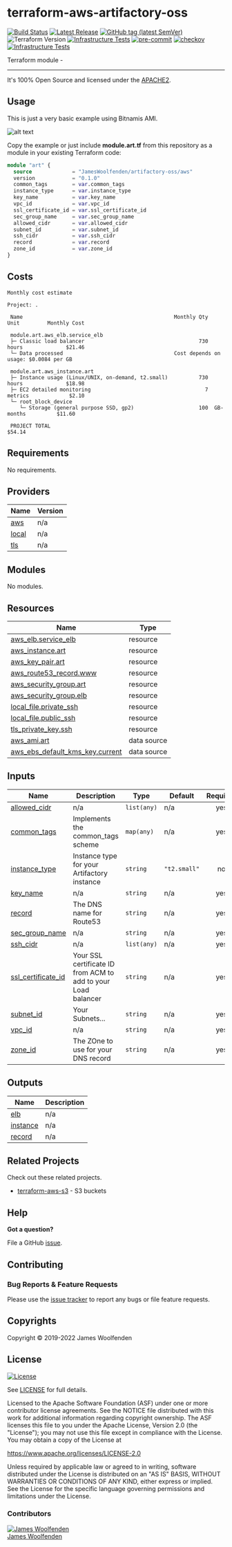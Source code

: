 # terraform-aws-artifactory-oss

[![Build Status](https://github.com/JamesWoolfenden/terraform-aws-artifactory-oss/workflows/Verify%20and%20Bump/badge.svg?branch=master)](https://github.com/JamesWoolfenden/terraform-aws-artifactory-oss)
[![Latest Release](https://img.shields.io/github/release/JamesWoolfenden/terraform-aws-artifactory-oss.svg)](https://github.com/JamesWoolfenden/terraform-aws-artifactory-oss/releases/latest)
[![GitHub tag (latest SemVer)](https://img.shields.io/github/tag/JamesWoolfenden/terraform-aws-artifactory-oss.svg?label=latest)](https://github.com/JamesWoolfenden/terraform-aws-artifactory-oss/releases/latest)
![Terraform Version](https://img.shields.io/badge/tf-%3E%3D0.14.0-blue.svg)
[![Infrastructure Tests](https://www.bridgecrew.cloud/badges/github/JamesWoolfenden/terraform-aws-artifactory-oss/cis_aws)](https://www.bridgecrew.cloud/link/badge?vcs=github&fullRepo=JamesWoolfenden%2Fterraform-aws-artifactory-oss&benchmark=CIS+AWS+V1.2)
[![pre-commit](https://img.shields.io/badge/pre--commit-enabled-brightgreen?logo=pre-commit&logoColor=white)](https://github.com/pre-commit/pre-commit)
[![checkov](https://img.shields.io/badge/checkov-verified-brightgreen)](https://www.checkov.io/)
[![Infrastructure Tests](https://www.bridgecrew.cloud/badges/github/jameswoolfenden/terraform-aws-artifactory-oss/general)](https://www.bridgecrew.cloud/link/badge?vcs=github&fullRepo=JamesWoolfenden%2Fterraform-aws-artifactory-oss&benchmark=INFRASTRUCTURE+SECURITY)

Terraform module -

---

It's 100% Open Source and licensed under the [APACHE2](LICENSE).

## Usage

This is just a very basic example using Bitnamis AMI.

![alt text](./diagram/art.png)

Copy the example or just include **module.art.tf** from this repository as a module in your existing Terraform code:

```terraform
module "art" {
  source             = "JamesWoolfenden/artifactory-oss/aws"
  version            = "0.1.0"
  common_tags        = var.common_tags
  instance_type      = var.instance_type
  key_name           = var.key_name
  vpc_id             = var.vpc_id
  ssl_certificate_id = var.ssl_certificate_id
  sec_group_name     = var.sec_group_name
  allowed_cidr       = var.allowed_cidr
  subnet_id          = var.subnet_id
  ssh_cidr           = var.ssh_cidr
  record             = var.record
  zone_id            = var.zone_id
}
```

## Costs

```text
Monthly cost estimate

Project: .

 Name                                                 Monthly Qty  Unit         Monthly Cost

 module.art.aws_elb.service_elb
 ├─ Classic load balancer                                     730  hours              $21.46
 └─ Data processed                                    Cost depends on usage: $0.0084 per GB

 module.art.aws_instance.art
 ├─ Instance usage (Linux/UNIX, on-demand, t2.small)          730  hours              $18.98
 ├─ EC2 detailed monitoring                                     7  metrics             $2.10
 └─ root_block_device
    └─ Storage (general purpose SSD, gp2)                     100  GB-months          $11.60

 PROJECT TOTAL                                                                        $54.14
```

<!-- BEGINNING OF PRE-COMMIT-TERRAFORM DOCS HOOK -->

## Requirements

No requirements.

## Providers

| Name                                                   | Version |
| ------------------------------------------------------ | ------- |
| <a name="provider_aws"></a> [aws](#provider_aws)       | n/a     |
| <a name="provider_local"></a> [local](#provider_local) | n/a     |
| <a name="provider_tls"></a> [tls](#provider_tls)       | n/a     |

## Modules

No modules.

## Resources

| Name                                                                                                                                  | Type        |
| ------------------------------------------------------------------------------------------------------------------------------------- | ----------- |
| [aws_elb.service_elb](https://registry.terraform.io/providers/hashicorp/aws/latest/docs/resources/elb)                                | resource    |
| [aws_instance.art](https://registry.terraform.io/providers/hashicorp/aws/latest/docs/resources/instance)                              | resource    |
| [aws_key_pair.art](https://registry.terraform.io/providers/hashicorp/aws/latest/docs/resources/key_pair)                              | resource    |
| [aws_route53_record.www](https://registry.terraform.io/providers/hashicorp/aws/latest/docs/resources/route53_record)                  | resource    |
| [aws_security_group.art](https://registry.terraform.io/providers/hashicorp/aws/latest/docs/resources/security_group)                  | resource    |
| [aws_security_group.elb](https://registry.terraform.io/providers/hashicorp/aws/latest/docs/resources/security_group)                  | resource    |
| [local_file.private_ssh](https://registry.terraform.io/providers/hashicorp/local/latest/docs/resources/file)                          | resource    |
| [local_file.public_ssh](https://registry.terraform.io/providers/hashicorp/local/latest/docs/resources/file)                           | resource    |
| [tls_private_key.ssh](https://registry.terraform.io/providers/hashicorp/tls/latest/docs/resources/private_key)                        | resource    |
| [aws_ami.art](https://registry.terraform.io/providers/hashicorp/aws/latest/docs/data-sources/ami)                                     | data source |
| [aws_ebs_default_kms_key.current](https://registry.terraform.io/providers/hashicorp/aws/latest/docs/data-sources/ebs_default_kms_key) | data source |

## Inputs

| Name                                                                                    | Description                                                   | Type        | Default      | Required |
| --------------------------------------------------------------------------------------- | ------------------------------------------------------------- | ----------- | ------------ | :------: |
| <a name="input_allowed_cidr"></a> [allowed_cidr](#input_allowed_cidr)                   | n/a                                                           | `list(any)` | n/a          |   yes    |
| <a name="input_common_tags"></a> [common_tags](#input_common_tags)                      | Implements the common_tags scheme                             | `map(any)`  | n/a          |   yes    |
| <a name="input_instance_type"></a> [instance_type](#input_instance_type)                | Instance type for your Artifactory instance                   | `string`    | `"t2.small"` |    no    |
| <a name="input_key_name"></a> [key_name](#input_key_name)                               | n/a                                                           | `string`    | n/a          |   yes    |
| <a name="input_record"></a> [record](#input_record)                                     | The DNS name for Route53                                      | `string`    | n/a          |   yes    |
| <a name="input_sec_group_name"></a> [sec_group_name](#input_sec_group_name)             | n/a                                                           | `string`    | n/a          |   yes    |
| <a name="input_ssh_cidr"></a> [ssh_cidr](#input_ssh_cidr)                               | n/a                                                           | `list(any)` | n/a          |   yes    |
| <a name="input_ssl_certificate_id"></a> [ssl_certificate_id](#input_ssl_certificate_id) | Your SSL certificate ID from ACM to add to your Load balancer | `string`    | n/a          |   yes    |
| <a name="input_subnet_id"></a> [subnet_id](#input_subnet_id)                            | Your Subnets...                                               | `string`    | n/a          |   yes    |
| <a name="input_vpc_id"></a> [vpc_id](#input_vpc_id)                                     | n/a                                                           | `string`    | n/a          |   yes    |
| <a name="input_zone_id"></a> [zone_id](#input_zone_id)                                  | The ZOne to use for your DNS record                           | `string`    | n/a          |   yes    |

## Outputs

| Name                                                        | Description |
| ----------------------------------------------------------- | ----------- |
| <a name="output_elb"></a> [elb](#output_elb)                | n/a         |
| <a name="output_instance"></a> [instance](#output_instance) | n/a         |
| <a name="output_record"></a> [record](#output_record)       | n/a         |

<!-- END OF PRE-COMMIT-TERRAFORM DOCS HOOK -->

## Related Projects

Check out these related projects.

- [terraform-aws-s3](https://github.com/jameswoolfenden/terraform-aws-s3) - S3 buckets

## Help

**Got a question?**

File a GitHub [issue](https://github.com/JamesWoolfenden/terraform-aws-artifactory-oss/issues).

## Contributing

### Bug Reports & Feature Requests

Please use the [issue tracker](https://github.com/JamesWoolfenden/terraform-aws-artifactory-oss/issues) to report any bugs or file feature requests.

## Copyrights

Copyright © 2019-2022 James Woolfenden

## License

[![License](https://img.shields.io/badge/License-Apache%202.0-blue.svg)](https://opensource.org/licenses/Apache-2.0)

See [LICENSE](LICENSE) for full details.

Licensed to the Apache Software Foundation (ASF) under one
or more contributor license agreements. See the NOTICE file
distributed with this work for additional information
regarding copyright ownership. The ASF licenses this file
to you under the Apache License, Version 2.0 (the
"License"); you may not use this file except in compliance
with the License. You may obtain a copy of the License at

<https://www.apache.org/licenses/LICENSE-2.0>

Unless required by applicable law or agreed to in writing,
software distributed under the License is distributed on an
"AS IS" BASIS, WITHOUT WARRANTIES OR CONDITIONS OF ANY
KIND, either express or implied. See the License for the
specific language governing permissions and limitations
under the License.

### Contributors

[![James Woolfenden][jameswoolfenden_avatar]][jameswoolfenden_homepage]<br/>[James Woolfenden][jameswoolfenden_homepage]

[jameswoolfenden_homepage]: https://github.com/jameswoolfenden
[jameswoolfenden_avatar]: https://github.com/jameswoolfenden.png?size=150
[github]: https://github.com/jameswoolfenden
[linkedin]: https://www.linkedin.com/in/jameswoolfenden/
[twitter]: https://twitter.com/JimWoolfenden
[share_twitter]: https://twitter.com/intent/tweet/?text=terraform-aws-artifactory-oss&url=https://github.com/JamesWoolfenden/terraform-aws-artifactory-oss
[share_linkedin]: https://www.linkedin.com/shareArticle?mini=true&title=terraform-aws-artifactory-oss&url=https://github.com/JamesWoolfenden/terraform-aws-artifactory-oss
[share_reddit]: https://reddit.com/submit/?url=https://github.com/JamesWoolfenden/terraform-aws-artifactory-oss
[share_facebook]: https://facebook.com/sharer/sharer.php?u=https://github.com/JamesWoolfenden/terraform-aws-artifactory-oss
[share_email]: mailto:?subject=terraform-aws-artifactory-oss&body=https://github.com/JamesWoolfenden/terraform-aws-artifactory-oss
